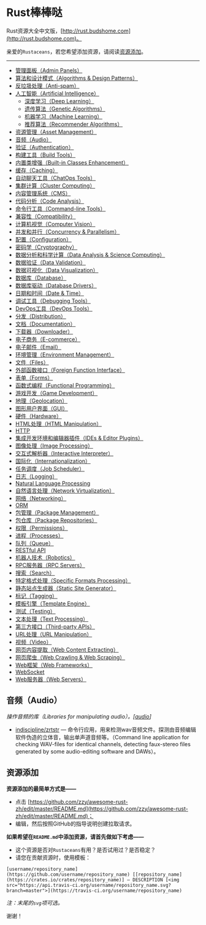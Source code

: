 # Rust棒棒哒

Rust资源大全中文版，[http://rust.budshome.com](http://rust.budshome.com)。

亲爱的`Rustaceans`，若您希望添加资源，请阅读[资源添加](#资源添加)。

------

- [管理面板（Admin Panels）](#admin-panels)
- [算法和设计模式（Algorithms & Design Patterns）](#algorithms--design-patterns)
- [反垃圾处理（Anti-spam）](#anti-spam)
- [人工智能（Artificial Intelligence）](#artificial-intelligence)
  - [深度学习（Deep Learning）](#deep-learning)
  - [遗传算法（Genetic Algorithms）](#genetic-algorithms)
  - [机器学习（Machine Learning）](#machine-learning)
  - [推荐算法（Recommender Algorithms）](#recommender-algorithms)
- [资源管理（Asset Management）](#asset-management)
- [音频（Audio）](#音频audio)
- [验证（Authentication）](#authentication)
- [构建工具（Build Tools）](#build-tools)
- [内置类增强（Built-in Classes Enhancement）](#built-in-classes-enhancement)
- [缓存（Caching）](#caching)
- [自动聊天工具（ChatOps Tools）](#chatops-tools)
- [集群计算（Cluster Computing）](#cluster-computing)
- [内容管理系统（CMS）](#cms)
- [代码分析（Code Analysis）](#code-analysis)
- [命令行工具（Command-line Tools）](#command-line-tools)
- [兼容性（Compatibility）](#compatibility)
- [计算机视觉（Computer Vision）](#computer-vision)
- [并发和并行（Concurrency & Parallelism）](#concurrency--parallelism)
- [配置（Configuration）](#configuration)
- [密码学（Cryptography）](#cryptography)
- [数据分析和科学计算（Data Analysis & Science Computing）](#data-analysis--science-computing)
- [数据验证（Data Validation）](#data-validation)
- [数据可视化（Data Visualization）](#data-visualization)
- [数据库（Database）](#database)
- [数据库驱动（Database Drivers）](#database-drivers)
- [日期和时间（Date & Time）](#date--time)
- [调试工具（Debugging Tools）](#debugging-tools)
- [DevOps工具（DevOps Tools）](#devops-tools)
- [分发（Distribution）](#distribution)
- [文档（Documentation）](#documentation)
- [下载器（Downloader）](#downloader)
- [电子商务（E-commerce）](#e-commerce)
- [电子邮件（Email）](#email)
- [环境管理（Environment Management）](#environment-management)
- [文件（Files）](#files)
- [外部函数接口（Foreign Function Interface）](#foreign-function-interface)
- [表单（Forms）](#forms)
- [函数式编程（Functional Programming）](#functional-programming)
- [游戏开发（Game Development）](#game-development)
- [地理（Geolocation）](#geolocation)
- [图形用户界面（GUI）](#gui)
- [硬件（Hardware）](#hardware)
- [HTML处理（HTML Manipulation）](#html-manipulation)
- [HTTP](#http)
- [集成开发环境和编辑器插件（IDEs & Editor Plugins）](#ides--editor-plugins)
- [图像处理（Image Processing）](#image-processing)
- [交互式解析器（Interactive Interpreter）](#interactive-interpreter)
- [国际化（Internationalization）](#internationalization)
- [任务调度（Job Scheduler）](#job-scheduler)
- [日志（Logging）](#logging)
- [Natural Language Processing](#natural-language-processing)
- [自然语言处理（Network Virtualization）](#network-virtualization)
- [网络（Networking）](#networking)
- [ORM](#orm)
- [包管理（Package Management）](#package-management)
- [包仓库（Package Repositories）](#package-repositories)
- [权限（Permissions）](#permissions)
- [进程（Processes）](#processes)
- [队列（Queue）](#queue)
- [RESTful API](#restful-api)
- [机器人技术（Robotics）](#robotics)
- [RPC服务器（RPC Servers）](#rpc-servers)
- [搜索（Search）](#search)
- [特定格式处理（Specific Formats Processing）](#specific-formats-processing)
- [静态站点生成器（Static Site Generator）](#static-site-generator)
- [标记（Tagging）](#tagging)
- [模板引擎（Template Engine）](#template-engine)
- [测试（Testing）](#testing)
- [文本处理（Text Processing）](#text-processing)
- [第三方接口（Third-party APIs）](#third-party-apis)
- [URL处理（URL Manipulation）](#url-manipulation)
- [视频（Video）](#video)
- [网页内容提取（Web Content Extracting）](#web-content-extracting)
- [网页爬虫（Web Crawling & Web Scraping）](#web-crawling--web-scraping)
- [Web框架（Web Frameworks）](#web-frameworks)
- [WebSocket](#websocket)
- [Web服务器（Web Servers）](#web-servers)

## 音频（Audio）

*操作音频的库（Libraries for manipulating audio）。[[audio](https://crates.io/keywords/audio)]*

- [indiscipline/zrtstr](https://github.com/indiscipline/zrtstr) — 命令行应用，用来检测wav音频文件。探测由音频编辑软件伪造的立体音，输出单声道音频等。（Command line application for checking WAV-files for identical channels, detecting faux-stereo files generated by some audio-editing software and DAWs）。

## 资源添加

**资源添加的最简单方式是——**

- 点击 [https://github.com/zzy/awesome-rust-zh/edit/master/README.md](https://github.com/zzy/awesome-rust-zh/edit/master/README.md)；
- 编辑，然后按照GitHub的指导说明创建拉取请求。

**如果希望在`README.md`中添加资源，请首先做如下考虑——**

- 这个资源是否对`Rustaceans`有用？是否试用过？是否稳定？
- 请您在贡献资源时，使用模板：

`[username/repository_name](https://github.com/username/repository_name) [[repository_name](https://crates.io/crates/repository_name)] — DESCRIPTION [<img src="https://api.travis-ci.org/username/repository_name.svg?branch=master">](https://travis-ci.org/username/repository_name)`

*注：末尾的`svg`项可选。*

谢谢！
